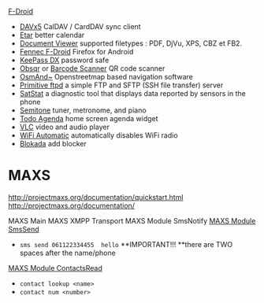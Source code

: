  [F-Droid](https://f-droid.org) 

* [DAVx5](https://f-droid.org/fr/packages/at.bitfire.davdroid/) CalDAV / CardDAV sync client
* [Etar](https://f-droid.org/packages/ws.xsoh.etar/) better calendar
* [Document Viewer](https://f-droid.org/fr/packages/org.sufficientlysecure.viewer/) supported filetypes : PDF, DjVu, XPS, CBZ et FB2.
* [Fennec F-Droid](https://f-droid.org/fr/packages/org.mozilla.fennec_fdroid/) Firefox for Android
* [KeePass DX](https://f-droid.org/fr/packages/com.kunzisoft.keepass.libre/) password safe
* [Obsqr](https://f-droid.org/fr/packages/trikita.obsqr/) or [Barcode Scanner](https://f-droid.org/fr/packages/com.google.zxing.client.android/) QR code scanner
* [OsmAnd~](https://f-droid.org/fr/packages/net.osmand.plus/) Openstreetmap based navigation software
* [Primitive ftpd](https://f-droid.org/fr/packages/org.primftpd/) a simple FTP and SFTP (SSH file transfer) server
* [SatStat](https://f-droid.org/fr/packages/com.vonglasow.michael.satstat/) a diagnostic tool that displays data reported by sensors in the phone
* [Semitone](https://f-droid.org/fr/packages/mn.tck.semitone/) tuner, metronome, and piano
* [Todo Agenda](https://f-droid.org/fr/packages/com.plusonelabs.calendar/) home screen agenda widget 
* [VLC](https://f-droid.org/fr/packages/org.videolan.vlc/) video and audio player
* [WiFi Automatic](https://f-droid.org/fr/packages/de.j4velin.wifiAutoOff/) automatically disables WiFi radio
* [Blokada](https://f-droid.org/fr/packages/org.blokada.alarm/) add blocker
# MAXS 
http://projectmaxs.org/documentation/quickstart.html
http://projectmaxs.org/documentation/

MAXS Main
MAXS XMPP Transport
MAXS Module SmsNotify
 [MAXS Module SmsSend](http://projectmaxs.org/documentation/module-smssend/user_guide.html) 
* `sms send 061122334455  hello` **IMPORTANT!!! **there are TWO spaces after the name/phone

 [MAXS Module ContactsRead](http://projectmaxs.org/documentation/module-contactsread/user_guide.html) 
* `contact lookup <name>`
* `contact num <number>`
